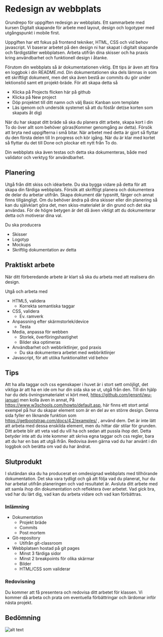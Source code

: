 # Redesign av webbplats

Grundrepo för uppgiften redesign av webbplats. Ett sammarbete med kursen Digitalt skapande för arbete med layout, design och logotyper med utgångspunkt i mobile first.

Uppgiften har ett fokus på frontend tekniker, HTML, CSS och vid behov javascript. Vi baserar arbetet på den design ni har skapat i digitalt skapande och färdigställer webbplatsen. Arbeta utifrån dina skisser och ha praxis kring användbarhet och funktionell design i åtanke.

Förutom din webbplats så är dokumentationen viktig. Ett tips är även att föra en loggbok i din README.md. Din dokumentationen ska dels lämnas in som ett skriftligt dokument, men det ska även bestå av commits du gör under lektionstid samt ett projekt-bräde.
För att skapa detta så

* Klicka på Projects flicken här på github
* Klicka på New project
* Döp projektet till ditt namn och välj Basic Kanban som template
* Läs igenom och undersök systemet så att du föstår det(se korten som skapats åt dig)

När du har skapat ditt bräde så ska du planera ditt arbete, skapa kort i din To do över allt som behöver göras(Kommer genomgång av detta). Försök att bryta ned uppgifterna i små bitar. När arbetet med detta är gjort så flyttar du den första delen till In progress och kör igång. När du är klar med kortet så flyttar du det till Done och plockar ett nytt från To do.

Din webbplats ska även testas och detta ska dokumenteras, både med validator och verktyg för användbarhet.

## Planering

Utgå från ditt skiss och idéarbete. Du ska bygga vidare på detta för att skapa din färdiga webbplats. Försök att skriftligt planera och dokumentera de delar du arbetar utifrån. Skapa dokument där typsnitt, färger och annat finns tillgängligt.
Om du behöver ändra på dina skisser eller din planering så kan du självklart göra det, men skiss-materialet är din grund och det ska användas. För de högre betygen är det då även viktigt att du dokumenterar detta och motiverar dina val.

Du ska producera

* Skisser
* Logotyp
* Mockups
* Skriftlig dokumentation av detta

## Praktiskt arbete

När ditt förberedande arbete är klart så ska du arbeta med att realisera din design.

Utgå och arbeta med

* HTML5, validera
    * Korrekta semantiska taggar
* CSS, validera
    * Ev. ramverk
* Anpassning efter skärmstorlek/device
    * Testa
* Media, anpassa för webben
    * Storlek, överföringshastighet
    * Bilder ska optimeras
* Användbarhet och webbriktlinjer, god praxis
    * Du ska dokumentera arbetet med webbriktlinjer
* Javascript, för att utöka funktionalitet vid behov

## Tips

Att ha alla taggar och css egenskaper i huvet är i stort sett omöjligt, det viktiga är att ha en ide om hur din sida ska se ut, utgå från den. Till din hjälp har du dels övningsmaterialet vi kört med, https://github.com/jensnti/wu-januari men kolla även in annat, På https://www.w3schools.com/howto/default.asp, här finns ett stort antal exempel på hur du skapar element som är en del av en större design. Denna sida fyller en liknande funktion som https://getbootstrap.com/docs/4.2/examples/ , använd dem. Det är inte lätt att arbeta med dessa enskilda element, men du hittar där stilar för grunden. Ditt arbete blir att veta vad du vill ha och sedan att pussla ihop det. Detta betyder inte att du inte kommer att skriva egna taggar och css regler, bara att du har en bas att utgå ifrån.
Redovisa även gärna vad du har använt i din loggbok och berätta om vad du har ändrat.

## Slutprodukt

I slutändan ska du ha producerat en omdesignad webbplats med tillhörande dokumentation. Det ska vara tydligt och gå att följa vad du planerat, hur du har arbetat utifrån planeringen och vad resultatet är.
Avsluta ditt arbete med att samla ihop din dokumentation och reflektera över arbetet. Vad gick bra, vad har du lärt dig, vad kan du arbeta vidare och vad kan förbättras.

### Inlämning

* Dokumentation
    * Projekt bräde
    * Commits
    * Post mortem
* Git-repository
    * Utifrån git-classroom
* Webbplatsen hostad på git pages
    * Minst 3 färdiga sidor
    * Minst 2 breakpoints för olika skärmar
    * Bilder
    * HTML/CSS som validerar

### Redovisning

Du kommer att få presentera och redovisa ditt arbetet för klassen. Vi kommer då arbeta och prata om eventuella förbättringar och lärdomar inför nästa projekt.

## Bedömning

![alt text](https://raw.githubusercontent.com/jensnti/wu2-redesign/master/assets/matris.png "Bedömningsmatris")
